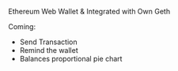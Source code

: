 Ethereum Web Wallet & Integrated with Own Geth

Coming:
- Send Transaction
- Remind the wallet
- Balances proportional pie chart
